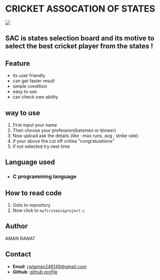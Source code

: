 # CRICKET ASSOCATION OF STATES 
![](https://www.shutterstock.com/image-vector/illustration-cricket-batman-260nw-772079788.jpg)

## SAC is states selection board and its motive to select the best cricket player  from the states  !


## **Feature**
- its user friendly
- can get faster result
- simple condition
- easy to use
- can check own ability

## **way to use**
1. First input your name
2. Then choose your profession(batsmen or blower)
3. Now upload ask the details (like : max runs, avg , strike rate)
4. if your above the cut off  critiea "congratulations"
5. if not selected try next time   

## **Language used**
 - ### **C** programming language 

## **How to read code**
1. Goto to repository
2. Now click to `myfirstminiproject.c`

## **Author**
  AMAN RAWAT 
  
## **Contact**
- **Email**: rwtaman246149@gmail.com
- **Github**: [github profile](https://github.com/aman2391) 


   
